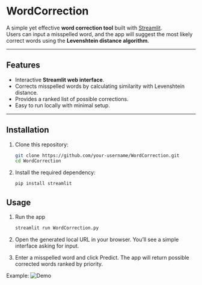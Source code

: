 # WordCorrection

A simple yet effective **word correction tool** built with [Streamlit](https://streamlit.io/).  
Users can input a misspelled word, and the app will suggest the most likely correct words using the **Levenshtein distance algorithm**.

---

## Features
- Interactive **Streamlit web interface**.
- Corrects misspelled words by calculating similarity with Levenshtein distance.
- Provides a ranked list of possible corrections.
- Easy to run locally with minimal setup.

---

## Installation

1. Clone this repository:
   ```bash
   git clone https://github.com/your-username/WordCorrection.git
   cd WordCorrection
2. Install the required dependency:
    ```bash
    pip install streamlit

## Usage

1. Run the app
    ```bash
    streamlit run WordCorrection.py

2. Open the generated local URL in your browser.
   You’ll see a simple interface asking for input.

3. Enter a misspelled word and click Predict.
    The app will return possible corrected words ranked by priority.

Example:
![Demo](assets/word-correction.gif)